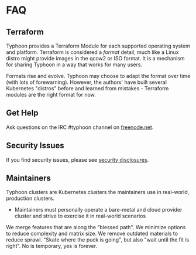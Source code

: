 # FAQ

## Terraform

Typhoon provides a Terraform Module for each supported operating system and platform. Terraform is considered a *format* detail, much like a Linux distro might provide images in the qcow2 or ISO format. It is a mechanism for sharing Typhoon in a way that works for many users.

Formats rise and evolve. Typhoon may choose to adapt the format over time (with lots of forewarning). However, the authors' have built several Kubernetes "distros" before and learned from mistakes - Terraform modules are the right format for now.

## Get Help

Ask questions on the IRC #typhoon channel on [freenode.net](http://freenode.net/).

## Security Issues

If you find security issues, please see [security disclosures](/topics/security.md#disclosures).

## Maintainers

Typhoon clusters are Kubernetes clusters the maintainers use in real-world, production clusters.

* Maintainers must personally operate a bare-metal and cloud provider cluster and strive to exercise it in real-world scenarios

We merge features that are along the "blessed path". We minimize options to reduce complexity and matrix size. We remove outdated materials to reduce sprawl. "Skate where the puck is going", but also "wait until the fit is right". No is temporary, yes is forever.
